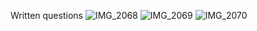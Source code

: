 Written questions
![IMG_2068](https://github.com/kaiyamclarke/A5/assets/114876193/8be6deba-4bcf-4b7c-9baa-63b0d847b7a6)
![IMG_2069](https://github.com/kaiyamclarke/A5/assets/114876193/a964339d-3810-44a9-86b0-9caa71b5036f)
![IMG_2070](https://github.com/kaiyamclarke/A5/assets/114876193/df821613-b8de-41eb-a38a-ecba976323e0)
